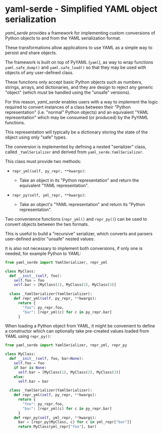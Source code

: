 # yaml-serde - Simplified YAML object serialization

*yaml_serde* provides a framework for implementing custom conversions of
Python objects to and from the YAML serialization format.

These transformations allow applications to use YAML as a simple way to persist
and share objects.

The framework is built on top of PyYAML (`yaml`), as way to wrap functions
`yaml.safe_dump()` and `yaml.safe_load()` so that they may be used with objects
of any user-defined class.

These functions only accept basic Python objects such as numbers, strings,
arrays, and dictionaries, and they are design to reject any generic "object"
(which must be handled using the "unsafe" versions).

For this reason, *yaml_serde* enables users with a way to implement the logic
required to convert instances of a class between their "Python representation"
(i.e. "normal" Python objects) and an equivalent "YAML representation" which
may be consumed (or produced) by the PyYAML functions.

This representation will typically be a dictionary storing the state of the
object using only "safe" types.

The conversion is implemented by defining a nested "serializer" class,
called `_YamlSerializer` and derived from `yaml_serde.YamlSerializer`.

This class must provide two methods:

- `repr_yml(self, py_repr, **kwargs)`:
  - Take an object in its "Python representation" and return the equivalent
    "YAML representation".

- `repr_py(self, yml_repr, **kwargs)`:
  - Take an object's "YAML representation" and return its
    "Python representation".

Two convenience functions (`repr_yml()` and `repr_py()`) can be used to convert
objects between the two formats.

This is useful to build a "recursive" serializer, which converts and parsers
user-defined and/or "unsafe" nested values:

It is also not necessary to implement both conversions, if only one is needed,
for example Python to YAML:

```py
from yaml_serde import YamlSerializer, repr_yml

class MyClass:
  def __init__(self, foo):
    self.foo = foo
    self.bar = [MyClass(1), MyClass(2), MyClass(3)]
  
  class _YamlSerializer(YamlSerializer):
    def repr_yml(self, py_repr, **kwargs):
      return {
        "foo": py_repr.foo,
        "bar": [repr_yml(c) for c in py_repr.bar]
      }
```

When loading a Python object from YAML, it might be convenient to define a
constructor which can optionally take pre-created values loaded from YAML using
`repr_py()`:

```py
from yaml_serde import YamlSerializer, repr_yml, repr_py

class MyClass:
  def __init__(self, foo, bar=None):
    self.foo = foo
    if bar is None:
      self.bar = [MyClass(1), MyClass(2), MyClass(3)]
    else:
      self.bar = bar
  
  class _YamlSerializer(YamlSerializer):
    def repr_yml(self, py_repr, **kwargs):
      return {
        "foo": py_repr.foo,
        "bar": [repr_yml(c) for c in py_repr.bar]
      }
    def repr_py(self, yml_repr, **kwargs):
      bar = [repr_py(MyClass, c) for c in yml_repr["bar"]]
      return MyClass(yml_repr["foo"], bar)
```
